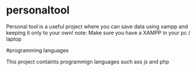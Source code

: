 # personaltool

Personal tool is a useful project where you can save data using xampp and keeping it only to your own! 
note: Make sure you have a XAMPP in your pc / laptop

#programming languages

This project containts programmign languages such ass js and php
